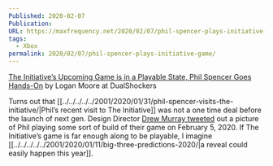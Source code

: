 ```yaml
---
Published: 2020-02-07
Publication: 
URL: https://maxfrequency.net/2020/02/07/phil-spencer-plays-initiative-game/
tags:
  - Xbox
permalink: 2020/02/07/phil-spencer-plays-initiative-game/
---
```

[The Initiative’s Upcoming Game is in a Playable State, Phil Spencer Goes Hands-On](https://www.dualshockers.com/the-initiative-phil-spencer-xbox-series-x/?utm_source=dlvr.it&utm_medium=twitter) by Logan Moore at DualShockers

Turns out that [[../../../../../2001/2020/01/31/phil-spencer-visits-the-initiative/|Phil’s recent visit to The Initiative]] was not a one time deal before the launch of next gen. Design Director [Drew Murray tweeted](https://twitter.com/PlaidKnuckles/status/1225144643509092352?ref_src=twsrc%5Etfw) out a picture of Phil playing some sort of build of their game on February 5, 2020. If The Initiative’s game is far enough along to be playable, I imagine [[../../../../../2001/2020/01/11/big-three-predictions-2020/|a reveal could easily happen this year]].